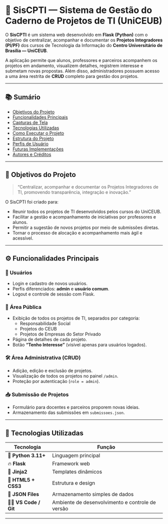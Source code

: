 # 🧠 SisCPTI — Sistema de Gestão do Caderno de Projetos de TI (UniCEUB)

O **SisCPTI** é um sistema web desenvolvido em **Flask (Python)** com o objetivo de centralizar, acompanhar e documentar os **Projetos Integradores (PI/PF)** dos cursos de Tecnologia da Informação do **Centro Universitário de Brasília — UniCEUB**.

A aplicação permite que alunos, professores e parceiros acompanhem os projetos em andamento, visualizem detalhes, registrem interesse e submetam novas propostas. Além disso, administradores possuem acesso a uma área restrita de **CRUD** completo para gestão dos projetos.

---

## 📚 **Sumário**
- [Objetivos do Projeto](#-objetivos-do-projeto)
- [Funcionalidades Principais](#-funcionalidades-principais)
- [Capturas de Tela](#-capturas-de-tela)
- [Tecnologias Utilizadas](#-tecnologias-utilizadas)
- [Como Executar o Projeto](#-como-executar-o-projeto)
- [Estrutura do Projeto](#-estrutura-do-projeto)
- [Perfis de Usuário](#-perfis-de-usuário)
- [Futuras Implementações](#-futuras-implementações)
- [Autores e Créditos](#-autores-e-créditos)

---

## 🎯 **Objetivos do Projeto**

> “Centralizar, acompanhar e documentar os Projetos Integradores de TI, promovendo transparência, integração e inovação.”

O SisCPTI foi criado para:
- Reunir todos os projetos de TI desenvolvidos pelos cursos do UniCEUB.
- Facilitar a gestão e acompanhamento de iniciativas por professores e alunos.
- Permitir a sugestão de novos projetos por meio de submissões diretas.
- Tornar o processo de alocação e acompanhamento mais ágil e acessível.

---

## ⚙️ **Funcionalidades Principais**

### 👥 **Usuários**
- Login e cadastro de novos usuários.
- Perfis diferenciados: **admin** e **usuário comum**.
- Logout e controle de sessão com Flask.

### 🧱 **Área Pública**
- Exibição de todos os projetos de TI, separados por categoria:
  - Responsabilidade Social
  - Projetos do CEUB
  - Projetos de Empresas do Setor Privado
- Página de detalhes de cada projeto.
- Botão **“Tenho Interesse”** (visível apenas para usuários logados).

### 🛠️ **Área Administrativa (CRUD)**
- Adição, edição e exclusão de projetos.
- Visualização de todos os projetos no painel `/admin`.
- Proteção por autenticação (`role = admin`).

### 📥 **Submissão de Projetos**
- Formulário para docentes e parceiros proporem novas ideias.
- Armazenamento das submissões em `submissoes.json`.

---

## 🧰 **Tecnologias Utilizadas**

| Tecnologia | Função |
|-------------|--------|
| 🐍 **Python 3.11+** | Linguagem principal |
| 🔥 **Flask** | Framework web |
| 🧩 **Jinja2** | Templates dinâmicos |
| 🎨 **HTML5 + CSS3** | Estrutura e design |
| 💾 **JSON Files** | Armazenamento simples de dados |
| 🧑‍💻 **VS Code / Git** | Ambiente de desenvolvimento e controle de versão |

---
